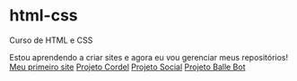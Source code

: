 # html-css
 Curso de HTML e CSS

 Estou aprendendo a criar sites e agora eu vou gerenciar meus repositórios!
<a href="https://0odranoel.github.io/android.html/" target="_blank">Meu primeiro site</a>
<a href="https://0odranoel.github.io/Projeto-cordel/" target="_blank">Projeto Cordel</a>
<a href="https://0odranoel.github.io/Projeto-login/" target="_blank">Projeto Social</a>
<a href="https://0odranoel.github.io/Balle-bot/" target="_blank">Projeto Balle Bot</a>
